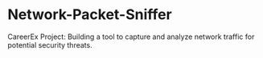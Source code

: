 # Network-Packet-Sniffer
CareerEx Project: Building a tool to capture and analyze network traffic for potential security threats.
